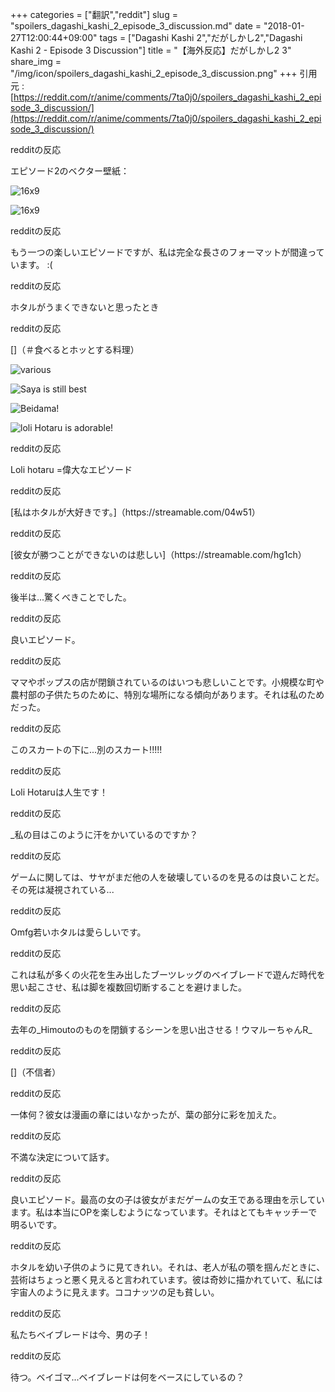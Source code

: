 +++
categories = ["翻訳","reddit"]
slug = "spoilers_dagashi_kashi_2_episode_3_discussion.md"
date = "2018-01-27T12:00:44+09:00"
tags = ["Dagashi Kashi 2","だがしかし2","Dagashi Kashi 2 - Episode 3 Discussion"]
title = "【海外反応】だがしかし2 3"
share_img = "/img/icon/spoilers_dagashi_kashi_2_episode_3_discussion.png"
+++
引用元 : [https://reddit.com/r/anime/comments/7ta0j0/spoilers_dagashi_kashi_2_episode_3_discussion/](https://reddit.com/r/anime/comments/7ta0j0/spoilers_dagashi_kashi_2_episode_3_discussion/)

<p><span class="reddit-comment">redditの反応</span></p>エピソード2のベクター壁紙：

![16x9](https://i.imgur.com/2JXTusm.png)

![16x9](https://i.imgur.com/3jHU7b4.png)

<p><span class="reddit-comment">redditの反応</span></p>もう一つの楽しいエピソードですが、私は完全な長さのフォーマットが間違っています。 :(

<p><span class="reddit-comment">redditの反応</span></p>ホタルがうまくできないと思ったとき

<p><span class="reddit-comment">redditの反応</span></p>[]（＃食べるとホッとする料理）

![various](https://i.imgur.com/XVQH4MQ.jpg)

![Saya is still best](https://i.imgur.com/Yc7KCdH.jpg)

![Beidama!](https://i.imgur.com/eP5wOKL.png)

![loli Hotaru is adorable!](https://i.imgur.com/8Wnk2na.png)

<p><span class="reddit-comment">redditの反応</span></p>Loli hotaru =偉大なエピソード

<p><span class="reddit-comment">redditの反応</span></p>[私はホタルが大好きです。]（https://streamable.com/04w51）

<p><span class="reddit-comment">redditの反応</span></p>[彼女が勝つことができないのは悲しい]（https://streamable.com/hg1ch）

<p><span class="reddit-comment">redditの反応</span></p>後半は...驚くべきことでした。

<p><span class="reddit-comment">redditの反応</span></p>良いエピソード。

<p><span class="reddit-comment">redditの反応</span></p>ママやポップスの店が閉鎖されているのはいつも悲しいことです。小規模な町や農村部の子供たちのために、特別な場所になる傾向があります。それは私のためだった。

<p><span class="reddit-comment">redditの反応</span></p>このスカートの下に...別のスカート!!!!!

<p><span class="reddit-comment">redditの反応</span></p>Loli Hotaruは人生です！

<p><span class="reddit-comment">redditの反応</span></p>_私の目はこのように汗をかいているのですか？

<p><span class="reddit-comment">redditの反応</span></p>ゲームに関しては、サヤがまだ他の人を破壊しているのを見るのは良いことだ。その死は凝視されている...

<p><span class="reddit-comment">redditの反応</span></p>Omfg若いホタルは愛らしいです。

<p><span class="reddit-comment">redditの反応</span></p>これは私が多くの火花を生み出したブーツレッグのベイブレードで遊んだ時代を思い起こさせ、私は脚を複数回切断することを避けました。

<p><span class="reddit-comment">redditの反応</span></p>去年の_Himoutoのものを閉鎖するシーンを思い出させる！ウマルーちゃんR_

<p><span class="reddit-comment">redditの反応</span></p>[]（不信者）

<p><span class="reddit-comment">redditの反応</span></p>一体何？彼女は漫画の章にはいなかったが、葉の部分に彩を加えた。

<p><span class="reddit-comment">redditの反応</span></p>不満な決定について話す。

<p><span class="reddit-comment">redditの反応</span></p>良いエピソード。最高の女の子は彼女がまだゲームの女王である理由を示しています。私は本当にOPを楽しむようになっています。それはとてもキャッチーで明るいです。

<p><span class="reddit-comment">redditの反応</span></p>ホタルを幼い子供のように見てきれい。それは、老人が私の顎を掴んだときに、芸術はちょっと悪く見えると言われています。彼は奇妙に描かれていて、私には宇宙人のように見えます。ココナッツの足も貧しい。

<p><span class="reddit-comment">redditの反応</span></p>私たちベイブレードは今、男の子！

<p><span class="reddit-comment">redditの反応</span></p>待つ。ベイゴマ...ベイブレードは何をベースにしているの？

